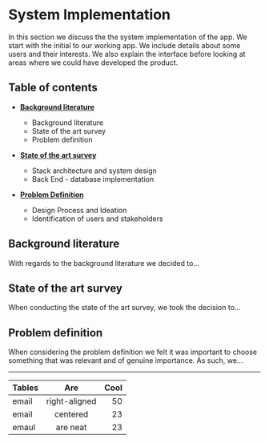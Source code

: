 # System Implementation

In this section we discuss the the system implementation of the app. We start with the initial to our working app. We include details about some users and their interests. We also explain the interface before looking at areas where we could have developed the product.

## Table of contents

* [**Background literature**](#background-literature)
   * Background literature
   * State of the art survey
   * Problem definition


* [**State of the art survey**](#state-of-the-art-survey)
   * Stack architecture and system design
   * Back End - database implementation


* [**Problem Definition**](#problem-definition)
   * Design Process and Ideation
   * Identification of users and stakeholders



## Background literature

With regards to the background literature we decided to...


## State of the art survey

When conducting the state of the art survey, we took the decision to...


## Problem definition

When considering the problem definition we felt it was important to choose something that was relevant and of genuine importance. As such, we...



___



| Tables        | Are           | Cool  |
| ------------- |:-------------:| -----:|
| email         | right-aligned | 50    |
| email         | centered      | 23    |
| emaul         | are neat      | 23    |
